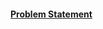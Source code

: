 #### [Problem Statement](https://docs.google.com/document/d/1yv6zXh9cGeP0owXS71hF_YZlzU8yPAq9fJNcfkC715A/edit?tab=t.0)